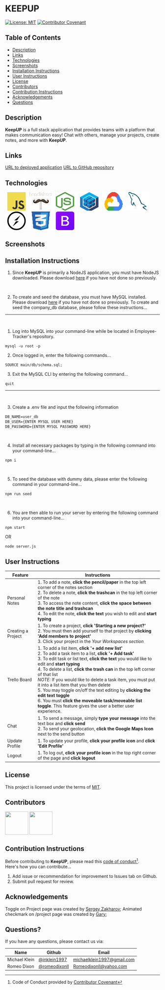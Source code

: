 # KEEPUP
[![License: MIT](https://img.shields.io/badge/License-MIT-yellow.svg)](https://opensource.org/licenses/MIT)
[![Contributor Covenant](https://img.shields.io/badge/Contributor%20Covenant-2.1-4baaaa.svg)](code_of_conduct.md)

## Table of Contents
- [Description](#Description)
- [Links](#Links)
- [Technologies](#Technologies)
- [Screenshots](#Screenshots)
- [Installation Instructions](#Installation-Instructions)
- [User Instructions](#User-Instructions)
- [License](#License)
- [Contributors](#Contributors)
- [Contribution Instructions](#Contribution-Instructions)
- [Acknowledgements](#Acknowledgements)
- [Questions](#Questions)

## Description

**KeepUP** is a full stack application that provides teams with a platform that makes communication easy!  Chat with others, manage your projects, create notes, and more with **KeepUP**.

## Links
[URL to deployed application]( https://keepup-project-management.herokuapp.com/)
[URL to GitHub repository](https://github.com/inklein1997/ProManj)

## Technologies
![Javascript logo](/assets/img/javascript-logo.png)
![Handlebars logo](/assets/img/handlebars-logo.png)
![NodeJS logo](/assets/img/nodejs-logo.png)
![Sequelize logo](/assets/img/sequelize-logo.png)
![Google Platform Services logo](/assets/img/google-platform-logo.png)
![mySQL logo](/assets/img/mySQL-logo.png)
![socket.io logo](/assets/img/socket.io-logo.png)
![CSS3 logo](/assets/img/css3-logo.png)
![Bootstrap logo](/assets/img/bootstrap-logo.png)

## Screenshots

## Installation Instructions

1. Since **KeepUP** is primarily a NodeJS application, you must have NodeJS downloaded. Please download [here](https://nodejs.org/en/download/) if you have not done so previously.

<br>

2. To create and seed the database, you must have MySQL installed.  Please download [here](https://www.mysql.com/downloads/) if you have not done so previously.  To create and seed the company_db database, please follow these instructions...
<hr>
<br>

1. Log into MySQL into your command-line while be located in Employee-Tracker's repository.
```
mysql -u root -p
```
2. Once logged in, enter the following commands...
```
SOURCE main/db/schema.sql;
```
3. Exit the MySQL CLI by entering the following command...
```
quit
```

<hr>
<br>

3. Create a .env file and input the following information
```
DB_NAME=user_db
DB_USER={ENTER MYSQL USER HERE}
DB_PASSWORD={ENTER MYSQL PASSWORD HERE}
```

<br>

4. Install all necessary packages by typing in the following command into your command-line...
```
npm i
```
<br>

5. To seed the database with dummy data, please enter the following command in your command-line...
```
npm run seed
```
<br>

6. You are then able to run your server by entering the following command into your command-line...
```
npm start
```
OR
```
node server.js
```

## User Instructions

| Feature | Instructions |
| ----------- | ----------- |
| Personal Notes | 1. To add a note, **click the pencil/paper** in the top left corner of the notes section  <br> 2. To delete a note, **click the trashcan** in the top left corner of the note <br> 3. To access the note content, **click the space between the note title and trashcan** <br> 4. To edit the note, **click the text** you wish to edit and **start typing** |
| Creating a Project | 1. To create a project, **click 'Starting a new project?'** <br> 2. You must then add yourself to that project by **clicking 'Add members to project'** <br> 3. Click your project in the *Your Workspaces section* |
| Trello Board | 1. To add a list item, **click '+ add new list'** <br> 2. To add a task item to a list, **click '+ Add task'** <br> 3. To edit task or list text, **click the text** you would like to edit and **start typing** <br> 4. To delete a list, **click the trash can** in the top left corner of that list <br> *NOTE:* If you would like to delete a task item, you must put it into a list item that you then delete <br> 5. You may toggle on/off the text editing by **clicking the edit text toggle** <br> 6. You must **click the moveable task/moveable list toggle**.  This feature gives the user a better user experience. |
| Chat | 1. To send a message, simply **type your message** into the text box and **click send** <br> 2. To send your geolocation, **click the Google Maps Icon** next to the send button |
| Update Profile | 1. To update your profile, **click your profile icon** and **click 'Edit Profile'** |
| Logout | 1. To log out, **click your profile icon** in the top right corner of the page and **click logout** |



## License

This project is licensed under the terms of [MIT](https://opensource.org/licenses/MIT).

## Contributors

[<img src="https://avatars.githubusercontent.com/u/93157433?v=4" width="75" height="75">](https://github.com/inklein1997)
[<img src="https://avatars.githubusercontent.com/u/95494071?v=4" width="75" height="75">](https://github.com/romeodixonll)

## Contribution Instructions

Before contributing to **KeepUP**, please read this [code of conduct](code_of_conduct.md)[^1].<br>
Here's how you can contribute...
1. Add issue or recommendation for improvement to Issues tab on Github.
2. Submit pull request for review.

## Acknowledgements

Toggle on Project page was created by [Sergey Zakharov](https://codepen.io/Multiple-Illusionsi/pen/PoYvydd);
Animated checkmark on /project page was created by [Gary](https://codepen.io/gbuddell/pen/KwoRLX);

## Questions?

If you have any questions, please contact us via:

| Name | Github | Email |
| ----------- | ----------- | ----------- |
| Michael Klein | [@inklein1997](https://github.com/inklein1997) | michaelklein1997@gmail.com |
| Romeo Dixon | [@romeodixonll](https://github.com/romeodixonll) | Romeodixonll@yahoo.com|


[^1]: Code of Conduct provided by [Contributor Covenant](https://www.contributor-covenant.org/)
